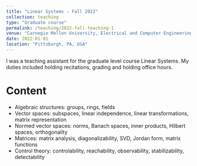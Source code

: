 ```yaml
---
title: "Linear Systems - Fall 2022"
collection: teaching
type: "Graduate course"
permalink: /teaching/2022-fall-teaching-1
venue: "Carnegie Mellon University, Electrical and Computer Engineering Department"
date: 2022-01-01
location: "Pittsburgh, PA, USA"
---
```


I was a teaching assistant for the graduate level course Linear Systems. My duties included holding recitations, grading and holding office hours. 

Content
======
  * Algebraic structures: groups, rings, fields
  * Vector spaces: subspaces, linear independence, linear transformations, matrix representation
  * Normed vector spaces: norms, Banach spaces, inner products, Hilbert spaces, orthogonality
  * Matrices: matrix analysis, diagonalizability, SVD, Jordan form, matrix functions
  * Control theory: controlability, reachability, observability, stabilizability, detectability  
